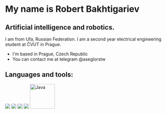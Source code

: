 My name is Robert Bakhtigariev
===========================================================================================================================================

Artificial intelligence and robotics.
-------------------------------------

I am from Ufa, Russian Federation. I am a second year electrical engineering student at ČVUT in Prague.

* I'm based in Prague, Czech Republic
* You can contact me at telegram @aseglorstw

Languages and tools:
-------------------------------------
<img src="https://img.shields.io/badge/ROS-black?style=for-the-badge&logo=ROS&logoColor=white"/> <img src="https://img.shields.io/badge/Python-black?style=for-the-badge&logo=python&logoColor=white"/> <img src="https://img.shields.io/badge/-black?style=for-the-badge&logo=c&logoColor=white"/> <img src="https://img.shields.io/badge/Java-black?style=for-the-badge&logo=Java&logoColor=white"/> 
<img src="https://upload.wikimedia.org/wikipedia/commons/b/bb/Ros_logo.svg" title="Java" alt="Java" width="80" height="80"/>&nbsp;





